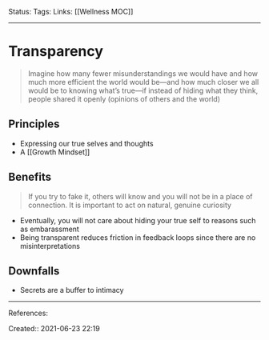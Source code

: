 Status:
Tags: 
Links: [[Wellness MOC]]
___
# Transparency
> Imagine how many fewer misunderstandings we would have and how much more efficient the world would be—and how much closer we all would be to knowing what’s true—if instead of hiding what they think, people shared it openly (opinions of others and the world)
## Principles
- Expressing our true selves and thoughts
- A [[Growth Mindset]]

## Benefits
> If you try to fake it, others will know and you will not be in a place of connection. It is important to act on natural, genuine curiosity
- Eventually, you will not care about hiding your true self to reasons such as embarassment
- Being transparent reduces friction in feedback loops since there are no misinterpretations
## Downfalls
- Secrets are a buffer to intimacy
___
References:

Created:: 2021-06-23 22:19